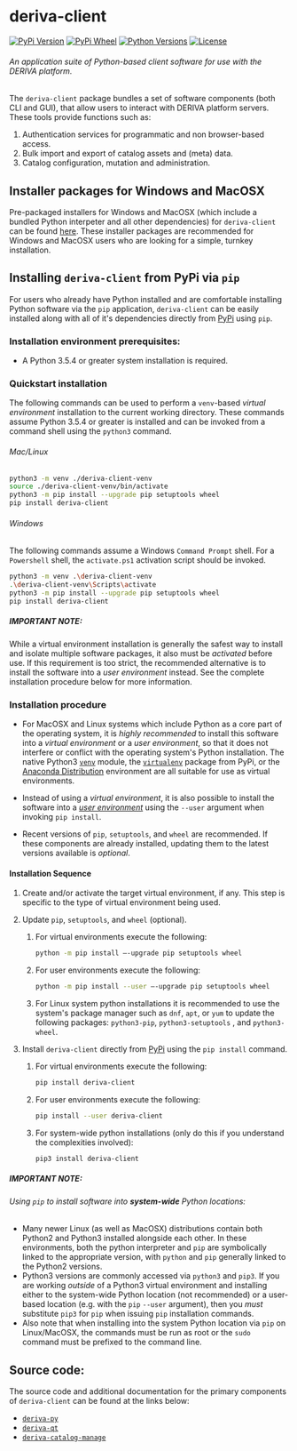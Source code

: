 # deriva-client
[![PyPi Version](https://img.shields.io/pypi/v/deriva-client.svg)](https://pypi.python.org/pypi/deriva-client)
[![PyPi Wheel](https://img.shields.io/pypi/wheel/deriva-client.svg)](https://pypi.python.org/pypi/deriva-client)
[![Python Versions](https://img.shields.io/pypi/pyversions/deriva-client.svg)](https://pypi.python.org/pypi/deriva-client)
[![License](https://img.shields.io/pypi/l/deriva-client.svg)](https://www.gnu.org/licenses/gpl-3.0)

###### An application suite of Python-based client software for use with the DERIVA platform.

The `deriva-client` package bundles a set of software components 
(both CLI and GUI), that allow users to interact with DERIVA platform 
servers. These tools provide functions such as:
1. Authentication services for programmatic and non browser-based access.
2. Bulk import and export of catalog assets and (meta) data.
3. Catalog configuration, mutation and administration.


## Installer packages for Windows and MacOSX
Pre-packaged installers for Windows and MacOSX (which include a bundled 
Python interpeter and all other dependencies) for `deriva-client` can be 
found [here](https://github.com/informatics-isi-edu/deriva-client-bundle/releases). 
These installer packages are recommended for Windows and MacOSX users 
who are looking for a simple, turnkey installation.  

## Installing `deriva-client` from PyPi via `pip`
For users who already have Python installed and are comfortable installing 
Python software via the `pip` application, `deriva-client` can be easily 
installed along with all of it's dependencies directly from 
[PyPi](https://pypi.org/project/deriva-client) using `pip`.

### Installation environment prerequisites:

* A Python 3.5.4 or greater system installation is required. 

### Quickstart installation

The following commands can be used to perform a `venv`-based _virtual 
environment_ installation to the current working directory. These commands 
assume Python 3.5.4 or greater is installed and can be invoked from a 
command shell using the `python3` command. 

###### Mac/Linux
```sh
python3 -m venv ./deriva-client-venv
source ./deriva-client-venv/bin/activate
python3 -m pip install --upgrade pip setuptools wheel
pip install deriva-client
```

###### Windows
The following commands assume a Windows `Command Prompt` shell. For a 
`Powershell` shell, the `activate.ps1` activation script should be invoked.
```sh
python3 -m venv .\deriva-client-venv
.\deriva-client-venv\Scripts\activate
python3 -m pip install --upgrade pip setuptools wheel
pip install deriva-client
```

##### IMPORTANT NOTE:  
While a virtual environment installation is generally the safest way to 
install and isolate multiple software packages, it also must be 
_activated_ before use. If this requirement is too strict, the 
recommended alternative is to install the software into a 
_user environment_ instead. See the complete installation procedure 
below for more information.


### Installation procedure

* For MacOSX and Linux systems which include Python as a core part of the
operating system, it is _highly recommended_ to install this software
into a _virtual environment_ or a _user environment_, so that it does not interfere or conflict
with the operating system's Python installation. The native Python3
[`venv`](https://docs.python.org/3/tutorial/venv.html) module, the 
[`virtualenv`](https://packaging.python.org/guides/installing-using-pip-and-virtualenv/) 
package from PyPi, or the [Anaconda Distribution](https://www.anaconda.com/distribution/)
environment are all suitable for use as virtual environments.  

* Instead of using a _virtual environment_, it is also possible to 
install the software into a [_user environment_](https://pip.pypa.io/en/stable/user_guide/#user-installs) 
using the `--user` argument when invoking `pip install`.  

* Recent versions of `pip`, `setuptools`, and `wheel` are recommended. 
If these components are already installed, updating them to the latest 
versions available is _optional_.

#### Installation Sequence

1. Create and/or activate the target virtual environment, if any. 
This step is specific to the type of virtual environment being used.

2. Update `pip`, `setuptools`, and `wheel` (optional).

    1. For virtual environments execute the following:
        ```sh
        python -m pip install –-upgrade pip setuptools wheel
        ```
    2. For user environments execute the following:
        ```sh
        python -m pip install --user –-upgrade pip setuptools wheel
        ```
    3. For Linux system python installations it is recommended to use the 
    system's package manager such as `dnf`, `apt`, or `yum` to update 
    the following packages: `python3-pip`, `python3-setuptools` , and `python3-wheel`.

3. Install `deriva-client` directly from [PyPi](https://pypi.org/project/deriva-client) 
using the `pip install` command.
    1. For virtual environments execute the following:
        ```sh
        pip install deriva-client
        ```
    2. For user environments execute the following:
        ```sh
        pip install --user deriva-client
        ```
    3. For system-wide python installations (only do this if you 
        understand the complexities involved):
        ```sh
        pip3 install deriva-client
        ```
##### IMPORTANT NOTE: 

###### Using `pip` to install software into __system-wide__ Python locations:

* Many newer Linux (as well as MacOSX) distributions contain both Python2
and Python3 installed alongside each other. In these environments, both
the python interpreter and `pip` are symbolically linked to the appropriate version,
with `python` and `pip` generally linked to the Python2 versions.
* Python3 versions are commonly accessed via `python3` and `pip3`.
If you are working _outside_ of a Python3 virtual environment and installing
either to the system-wide Python location (not recommended) or a user-based
location (e.g. with the `pip` `--user` argument), then you _must_
substitute `pip3` for `pip` when issuing `pip` installation commands.
* Also note that when installing into the system Python location via
`pip` on Linux/MacOSX, the commands must be run as root or the  `sudo`
command must be prefixed to the command line.
    
## Source code: 
The source code and additional documentation for the primary components of `deriva-client` can be found at the links below: 
* [`deriva-py`](https://github.com/informatics-isi-edu/deriva-py)
* [`deriva-qt`](https://github.com/informatics-isi-edu/deriva-qt)
* [`deriva-catalog-manage`](https://github.com/informatics-isi-edu/deriva-catalog-manage)
